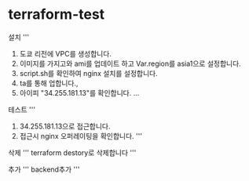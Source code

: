 # terraform-test
설치
'''
1. 도쿄 리전에 VPC를 생성합니다.
2. 이미지를 가지고와 ami를 업데이트 하고 Var.region를 asia1으로 설정합니다.
3. script.sh를 확인하여 nginx 설치를 설정합니다.
4. ta를 통해 업합니다.,
5. 아이피 "34.255.181.13"를 확인합니다.
...

테스트
'''
1. 34.255.181.13으로 접근합니다.
2. 접근시 nginx 오퍼레이팅을 확인합니다.
'''

삭제
'''
terraform destory로 삭제합니다
'''

추가
'''
backend추가
'''
